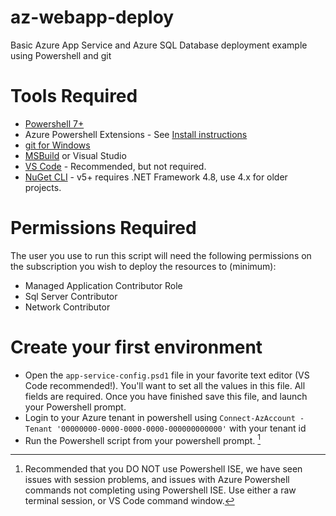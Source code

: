 # az-webapp-deploy
Basic Azure App Service and Azure SQL Database deployment example using Powershell and git

# Tools Required
* [Powershell 7+](https://learn.microsoft.com/en-us/powershell/scripting/install/installing-powershell-on-windows)
* Azure Powershell Extensions - See [Install instructions](https://learn.microsoft.com/en-us/powershell/azure/install-azps-windows?view=azps-10.0.0&tabs=powershell&pivots=windows-psgallery)
* [git for Windows](https://git-scm.com/downloads)
* [MSBuild](https://aka.ms/vs/17/release/vs_BuildTools.exe) or Visual Studio
* [VS Code](https://code.visualstudio.com/) - Recommended, but not required.
* [NuGet CLI](https://www.nuget.org/downloads) - v5+ requires .NET Framework 4.8, use 4.x for older projects.

# Permissions Required
The user you use to run this script will need the following permissions on the subscription you wish to deploy the resources to (minimum):
 - Managed Application Contributor Role
 - Sql Server Contributor
 - Network Contributor

# Create your first environment
- Open the `app-service-config.psd1` file in your favorite text editor (VS Code recommended!). You'll want to set all the values in this file. All fields are required. Once you have finished save this file, and launch your Powershell prompt.
- Login to your Azure tenant in powershell using `Connect-AzAccount -Tenant '00000000-0000-0000-0000-000000000000'` with your tenant id
- Run the Powershell script from your powershell prompt. [^see]

[^see]: Recommended that you DO NOT use Powershell ISE, we have seen issues with session problems, and issues with Azure Powershell commands not completing using Powershell ISE. Use either a raw terminal session, or VS Code command window.